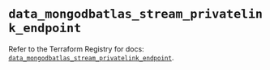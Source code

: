 # `data_mongodbatlas_stream_privatelink_endpoint`

Refer to the Terraform Registry for docs: [`data_mongodbatlas_stream_privatelink_endpoint`](https://registry.terraform.io/providers/mongodb/mongodbatlas/1.34.0/docs/data-sources/stream_privatelink_endpoint).

